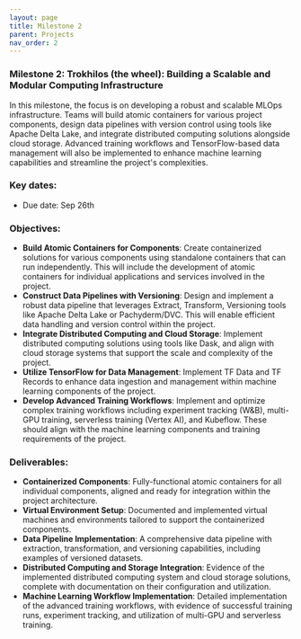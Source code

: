 ```yaml
---
layout: page
title: Milestone 2
parent: Projects
nav_order: 2
---
```


### Milestone 2:  Trokhilos (the wheel): Building a Scalable and Modular Computing Infrastructure

In this milestone, the focus is on developing a robust and scalable MLOps infrastructure. Teams will build atomic containers for various project components, design data pipelines with version control using tools like Apache Delta Lake, and integrate distributed computing solutions alongside cloud storage. Advanced training workflows and TensorFlow-based data management will also be implemented to enhance machine learning capabilities and streamline the project's complexities.

### Key dates:

- Due date: Sep 26th

### Objectives:

- **Build Atomic Containers for Components**: Create containerized solutions for various components using standalone containers that can run independently. This will include the development of atomic containers for individual applications and services involved in the project.
- **Construct Data Pipelines with Versioning**: Design and implement a robust data pipeline that leverages Extract, Transform, Versioning tools like Apache Delta Lake or Pachyderm/DVC. This will enable efficient data handling and version control within the project.
- **Integrate Distributed Computing and Cloud Storage**: Implement distributed computing solutions using tools like Dask, and align with cloud storage systems that support the scale and complexity of the project.
- **Utilize TensorFlow for Data Management**: Implement TF Data and TF Records to enhance data ingestion and management within machine learning components of the project.
- **Develop Advanced Training Workflows**: Implement and optimize complex training workflows including experiment tracking (W&B), multi-GPU training, serverless training (Vertex AI), and Kubeflow. These should align with the machine learning components and training requirements of the project.

### Deliverables:

- **Containerized Components**: Fully-functional atomic containers for all individual components, aligned and ready for integration within the project architecture.
- **Virtual Environment Setup**: Documented and implemented virtual machines and environments tailored to support the containerized components.
- **Data Pipeline Implementation**: A comprehensive data pipeline with extraction, transformation, and versioning capabilities, including examples of versioned datasets.
- **Distributed Computing and Storage Integration**: Evidence of the implemented distributed computing system and cloud storage solutions, complete with documentation on their configuration and utilization.
- **Machine Learning Workflow Implementation**: Detailed implementation of the advanced training workflows, with evidence of successful training runs, experiment tracking, and utilization of multi-GPU and serverless training.

